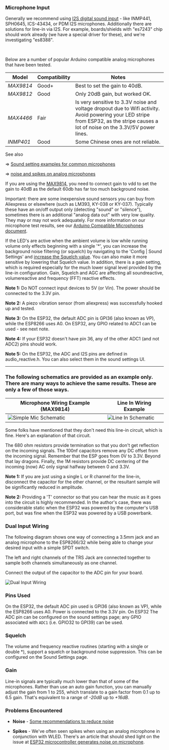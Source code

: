 ### Microphone Input

Generally we recommend using [I2S digital sound input](https://mm.kno.wled.ge/WLEDSR/Digital-Microphone-Hookup) - like INMP441, SPH0645,  ICS-43434, or PDM I2S microphones. 
Additionally there are solutions for line-in via I2S. For example, boards/shields with "es7243" chip should work already (we have a special driver for these), and we're investigating "es8388".

<br/>

Below are a number of popular Arduino compatible analog microphones that have been tested.

Model | Compatibility | Notes
--- | --- | ---
*MAX9814* | Good+ | Best to set the gain to 40dB.
*MAX9812* | Good | Only 20dB gain, but worked OK.
*MAX4466* | Fair | Is very sensitive to 3.3V noise and voltage dropout due to Wifi activity. Avoid powering your LED stripe from ESP32, as the stripe causes a lot of noise on the 3.3V/5V power lines.
*INMP401* | Good | Some Chinese ones are not reliable.


See also 

&rArr; [Sound setting examples for common microphones](https://mm.kno.wled.ge/WLEDSR/First-Time-Setup#sound-settings-getting-started-with-common-microphones)

&rArr; [noise and spikes on analog microphones](https://mm.kno.wled.ge/WLEDSR/Noise-and-Spikes#both-platforms)

If you are using the [MAX9814](https://learn.adafruit.com/adafruit-agc-electret-microphone-amplifier-max9814/), you need to connect gain to vdd to set the gain to 40dB as the default 60db has far too much background noise. 

Important: there are some inexpensive sound sensors you can buy from Aliexpress or elsewhere (such as LM393, KY-038 or KY-037). Typically these have an on/off output only (detecting "sound" or "silence"), sometimes there is an additional "analog data out" with very low quality. They may or may not work adequately. For more information on our microphone test results, see our [Arduino Compatible Microphones document](https://github.com/atuline/WLED/blob/assets/docs/Microphones.pdf).

If the LED's are active when the ambient volume is low while running volume only effects beginning with a single '*', you can increase the background noise filtering (or squelch) by navigating to the 'Config | Sound Settings' and [increase the Squelch value](https://mm.kno.wled.ge/WLEDSR/Sound-Settings#how-to). You can also make it more sensitive by lowering that Squelch value. In addition, there is a gain setting, which is required especially for the much lower signal level provided by the line-in configuration. Gain, Squelch and AGC are affecting all soundreactive, volumereactive and frequency (FFT) reactive effects.

**Note 1:** Do NOT connect input devices to 5V (or Vin). The power should be connected to the 3.3V pin.

**Note 2:** A piezo vibration sensor (from aliexpress) was successfully hooked up and tested.

**Note 3:** On the ESP32, the default ADC pin is GPI36 (also known as VP), while the ESP8266 uses A0. On ESP32, any GPIO related to ADC1 can be used - see next note.

**Note 4:** If your ESP32 doesn't have pin 36, any of the other ADC1 (and not ADC2) pins should work.

**Note 5:** On the ESP32, the ADC and I2S pins are defined in audio_reactive.h. You can also select them in the sound settings UI.



***

### The following schematics are provided as an example only. There are many ways to achieve the same results. These are only a few of those ways.

Microphone Wiring Example (MAX9814) | Line In Wiring Example
--- | ---
![Simple Mic Schematic](https://raw.githubusercontent.com/atuline/WLED/assets/media/WLED_Simple_Mic_Wiring.png) | ![Line In Schematic](https://raw.githubusercontent.com/atuline/WLED/assets/media/WLED_Line_In_Wiring.png)

Some folks have mentioned that they don't need this line-in circuit, which is fine. Here's an explanation of that circuit.

The 680 ohm resistors provide termination so that you don't get reflection on the incoming signals. The 100nf capacitors remove any DC offset from the incoming signal. Remember that the ESP goes from 0V to 3.3V. Beyond that lay dragons. Finally, the 1M resistors provide DC centering of the incoming (now) AC only signal halfway between 0 and 3.3V.

**Note 1:** If you are just using a single L or R channel for the line-in, disconnect the capacitor for the other channel, or the resultant sample will be significantly reduced in amplitude.

**Note 2:** Providing a 'T' connector so that you can hear the music as it goes into the circuit is highly recommended. In the author's case, there was considerable static when the ESP32 was powered by the computer's USB port, but was fine when the ESP32 was powered by a USB powerbank.

### Dual Input Wiring
The following diagram shows one way of connecting a 3.5mm jack and an analog microphone to the ESP8266/32 while being able to change your desired input with a simple SPDT switch.

The left and right channels of the TRS Jack are connected together to sample both channels simultaneously as one channel.

Connect the output of the capacitor to the ADC pin for your board.

![Dual Input Wiring](https://raw.githubusercontent.com/atuline/WLED/assets/media/WLED_Reactive_Adv_Wiring.png)

### Pins Used
On the ESP32, the default ADC pin used is GPI36 (also known as VP), while the ESP8266 uses A0. Power is connected to the 3.3V pin. On ESP32 The ADC pin can be configured on the sound settings page; any GPIO associated with `ADC1` (i.e. GPIO32 to GPI39) can be used.

### Squelch
The volume and frequency reactive routines (starting with a single or double *), support a squelch or background noise suppression. This can be configured on the Sound Settings page.

### Gain
Line-in signals are typically much lower than that of some of the microphones. Rather than use an auto gain function, you can manually adjust the gain from 1 to 255, which translate to a gain factor from 0.1 up to 6.5 gain. That's equivalent to a range of _-20dB_ up to _+16dB_.

### Problems Encountered

* **Noise** - [Some recommendations to reduce noise](https://mm.kno.wled.ge/WLEDSR/First-Time-Setup#noise-and-spikes)

* **Spikes** - We've often seen spikes when using an analog microphone in conjunction with WLED. There's an article that should shed light on the issue at [ESP32 microcontroller generates noise on microphone](https://electronics.stackexchange.com/questions/368867/esp32-microcontroller-generates-noise-on-microphone).
